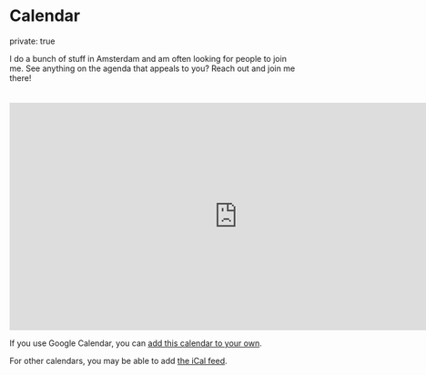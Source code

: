 # Calendar
private: true

I do a bunch of stuff in Amsterdam and am often looking for people to join me. See anything on the agenda that appeals to you? Reach out and join me there!

<iframe
	src="https://calendar.google.com/calendar/embed?height=400&wkst=2&bgcolor=%23ffffff&hl=en_GB&mode=AGENDA&showTitle=0&showNav=0&showDate=0&showPrint=0&showCalendars=0&src=NWEyYWMxOWNlYjc4MjJmMGIxMmU1MjIyMTY3YTYyMjNiYjJjZmM3NzUyYmU0ZTM1NjE4M2Y3MWEwYWYzYmIzYkBncm91cC5jYWxlbmRhci5nb29nbGUuY29t&color=%23D50000"
	style="border-width:0; margin-top:1.5em;" width="800" height="400" frameborder="0" scrolling="no"
></iframe>

If you use Google Calendar, you can <a href="https://calendar.google.com/calendar/u/0?cid=NWEyYWMxOWNlYjc4MjJmMGIxMmU1MjIyMTY3YTYyMjNiYjJjZmM3NzUyYmU0ZTM1NjE4M2Y3MWEwYWYzYmIzYkBncm91cC5jYWxlbmRhci5nb29nbGUuY29t" target="_blank">add this calendar to your own</a>.

For other calendars, you may be able to add <a href="https://calendar.google.com/calendar/ical/5a2ac19ceb7822f0b12e5222167a6223bb2cfc7752be4e356183f71a0af3bb3b%40group.calendar.google.com/public/basic.ics" target="_blank">the iCal feed</a>.
